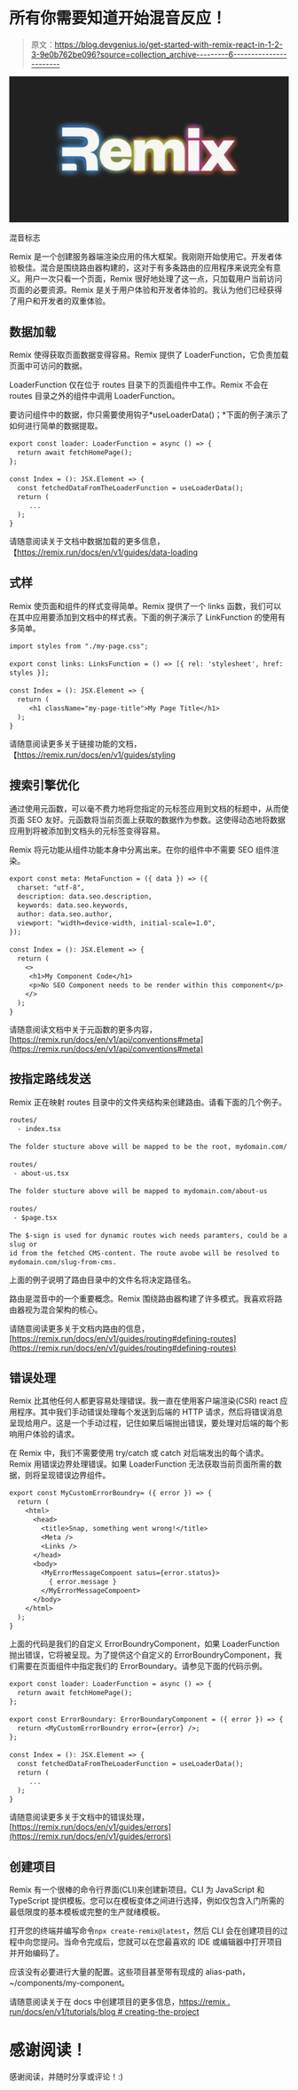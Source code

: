 # 所有你需要知道开始混音反应！

> 原文：<https://blog.devgenius.io/get-started-with-remix-react-in-1-2-3-9e0b762be096?source=collection_archive---------6----------------------->

![](img/1bb4c0ac468f618fd38597e7638e92de.png)

混音标志

Remix 是一个创建服务器端渲染应用的伟大框架。我刚刚开始使用它。开发者体验极佳。混合是围绕路由器构建的，这对于有多条路由的应用程序来说完全有意义。用户一次只看一个页面，Remix 很好地处理了这一点，只加载用户当前访问页面的必要资源。Remix 是关于用户体验和开发者体验的。我认为他们已经获得了用户和开发者的双重体验。

## 数据加载

Remix 使得获取页面数据变得容易。Remix 提供了 LoaderFunction，它负责加载页面中可访问的数据。

LoaderFunction 仅在位于 routes 目录下的页面组件中工作。Remix 不会在 routes 目录之外的组件中调用 LoaderFunction。

要访问组件中的数据，你只需要使用钩子*useLoaderData()；*下面的例子演示了如何进行简单的数据提取。

```
export const loader: LoaderFunction = async () => {
  return await fetchHomePage();
};

const Index = (): JSX.Element => {
  const fetchedDataFromTheLoaderFunction = useLoaderData();
  return (
     ...
  );
}
```

请随意阅读关于文档中数据加载的更多信息，【https://remix.run/docs/en/v1/guides/data-loading 

## 式样

Remix 使页面和组件的样式变得简单。Remix 提供了一个 links 函数，我们可以在其中应用要添加到文档中的样式表。下面的例子演示了 LinkFunction 的使用有多简单。

```
import styles from "./my-page.css";

export const links: LinksFunction = () => [{ rel: 'stylesheet', href: styles }];

const Index = (): JSX.Element => {
  return (
     <h1 className="my-page-title">My Page Title</h1>
  );
}
```

请随意阅读更多关于链接功能的文档，【https://remix.run/docs/en/v1/guides/styling 

## 搜索引擎优化

通过使用元函数，可以毫不费力地将您指定的元标签应用到文档的标题中，从而使页面 SEO 友好。元函数将当前页面上获取的数据作为参数。这使得动态地将数据应用到将被添加到文档头的元标签变得容易。

Remix 将元功能从组件功能本身中分离出来。在你的组件中不需要 SEO 组件渲染。

```
export const meta: MetaFunction = ({ data }) => ({
  charset: "utf-8",
  description: data.seo.description,
  keywords: data.seo.keywords,
  author: data.seo.author,
  viewport: "width=device-width, initial-scale=1.0",
});

const Index = (): JSX.Element => {
  return (
    <>
     <h1>My Component Code</h1>
     <p>No SEO Component needs to be render within this component</p>
    </>
  );
}
```

请随意阅读文档中关于元函数的更多内容，[https://remix.run/docs/en/v1/api/conventions#meta](https://remix.run/docs/en/v1/api/conventions#meta)

## 按指定路线发送

Remix 正在映射 routes 目录中的文件夹结构来创建路由。请看下面的几个例子。

```
routes/
  - index.tsx

The folder stucture above will be mapped to be the root, mydomain.com/

routes/
 - about-us.tsx

The folder stucture above will be mapped to mydomain.com/about-us

routes/
 - $page.tsx

The $-sign is used for dynamic routes wich needs paramters, could be a slug or
id from the fetched CMS-content. The route avobe will be resolved to
mydomain.com/slug-from-cms.
```

上面的例子说明了路由目录中的文件名将决定路径名。

路由是混音中的一个重要概念。Remix 围绕路由器构建了许多模式。我喜欢将路由器视为混合架构的核心。

请随意阅读更多关于文档内路由的信息，[https://remix.run/docs/en/v1/guides/routing#defining-routes](https://remix.run/docs/en/v1/guides/routing#defining-routes)

## 错误处理

Remix 比其他任何人都更容易处理错误。我一直在使用客户端渲染(CSR) react 应用程序。其中我们手动错误处理每个发送到后端的 HTTP 请求，然后将错误消息呈现给用户。这是一个手动过程，记住如果后端抛出错误，要处理对后端的每个影响用户体验的请求。

在 Remix 中，我们不需要使用 try/catch 或 catch 对后端发出的每个请求。Remix 用错误边界处理错误。如果 LoaderFunction 无法获取当前页面所需的数据，则将呈现错误边界组件。

```
export const MyCustomErrorBoundry= ({ error }) => {
  return (
    <html>
      <head>
        <title>Snap, something went wrong!</title>
        <Meta />
        <Links />
      </head>
      <body>
        <MyErrorMessageCompoent satus={error.status}>
          { error.message }
        </MyErrorMessageCompoent>
      </body>
    </html>
  );
}
```

上面的代码是我们的自定义 ErrorBoundryComponent，如果 LoaderFunction 抛出错误，它将被呈现。为了提供这个自定义的 ErrorBoundryComponent，我们需要在页面组件中指定我们的 ErrorBoundary。请参见下面的代码示例。

```
export const loader: LoaderFunction = async () => {
  return await fetchHomePage();
};

export const ErrorBoundary: ErrorBoundaryComponent = ({ error }) => {
  return <MyCustomErrorBoundry error={error} />;
};

const Index = (): JSX.Element => {
  const fetchedDataFromTheLoaderFunction = useLoaderData();
  return (
     ...
  );
}
```

请随意阅读更多关于文档中的错误处理，[https://remix.run/docs/en/v1/guides/errors](https://remix.run/docs/en/v1/guides/errors)

## 创建项目

Remix 有一个很棒的命令行界面(CLI)来创建新项目。CLI 为 JavaScript 和 TypeScript 提供模板。您可以在模板变体之间进行选择，例如仅包含入门所需的最低限度的基本模板或完整的生产就绪模板。

打开您的终端并编写命令`npx create-remix@latest`，然后 CLI 会在创建项目的过程中向您提问。当命令完成后，您就可以在您最喜欢的 IDE 或编辑器中打开项目并开始编码了。

应该没有必要进行大量的配置。这些项目甚至带有现成的 alias-path，~/components/my-component。

请随意阅读关于在 docs 中创建项目的更多信息，[https://remix . run/docs/en/v1/tutorials/blog # creating-the-project](https://remix.run/docs/en/v1/tutorials/blog#creating-the-project)

# 感谢阅读！

感谢阅读，并随时分享或评论！:)